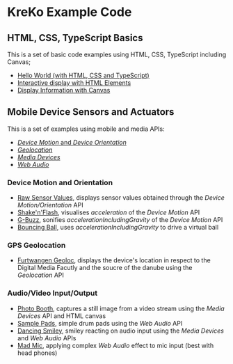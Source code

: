 # KreKo Example Code

## HTML, CSS, TypeScript Basics
This is a set of basic code examples using HTML, CSS, TypeScript including Canvas;
- [Hello World (with HTML, CSS and TypeScript)](./hello-world)
- [Interactive display with HTML Elements](./display-html-soap-racer)
- [Display Information with Canvas](./display-canvas-drawing)

## Mobile Device Sensors and Actuators
This is a set of examples using mobile and media APIs:
- [*Device Motion* and *Device Orientation*](https://developers.google.com/web/fundamentals/native-hardware/device-orientation)
- [*Geolocation*](https://developers.google.com/web/fundamentals/native-hardware/user-location)
- [*Media Devices*](https://developer.mozilla.org/en-US/docs/Web/API/MediaDevices/)
- [*Web Audio*](https://developer.mozilla.org/en-US/docs/Web/API/Web_Audio_API)

### Device Motion and Orientation
- [Raw Sensor Values](./motion-sensors/), displays sensor values obtained through the *Device Motion/Orientation* API
- [Shake'n'Flash](./shake-n-flash/), visualises *acceleration* of the *Device Motion* API
- [G-Buzz](./g-buzz/), sonifies *accelerationIncludingGravity* of the *Device Motion* API
- [Bouncing Ball](./bouncing-ball/), uses *accelerationIncludingGravity* to drive a virtual ball

### GPS Geolocation
- [Furtwangen Geoloc](./furtwangen-geoloc/), displays the device's location in respect to the Digital Media Facutly and the soucre of the danube using the *Geolocation* API

### Audio/Video Input/Output
- [Photo Booth](./photo-booth/), captures a still image from a video stream using the *Media Devices* API and HTML canvas
- [Sample Pads](./sample-pads/), simple drum pads using the *Web Audio* API
- [Dancing Smiley](./dancing-smiley/), smiley reacting on audio input using the *Media Devices* and *Web Audio* APIs
- [Mad Mic](./mad-mic/), applying complex *Web Audio* effect to mic input (best with head phones)

<!-- ## Client-Server with DB -->
<!-- - [HTTP Message Board](./http-message-board/) -->
